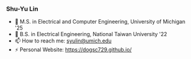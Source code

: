 ### Shu-Yu Lin
- 🌱 M.S. in Electrical and Computer Engineering, University of Michigan '25
- 🌱 B.S. in Electrical Engineering, National Taiwan University '22
- 📫 How to reach me: syulin@umich.edu
- ⚡ Personal Website: https://dogsc729.github.io/
<!--
**dogsc729/dogsc729** is a ✨ _special_ ✨ repository because its `README.md` (this file) appears on your GitHub profile.

Here are some ideas to get you started:

- 🔭 I’m currently working on ...
- 🌱 I’m currently learning ...
- 👯 I’m looking to collaborate on ...
- 🤔 I’m looking for help with ...
- 💬 Ask me about ...
- 📫 How to reach me: ...
- 😄 Pronouns: ...
- ⚡ Fun fact: ...
-->
